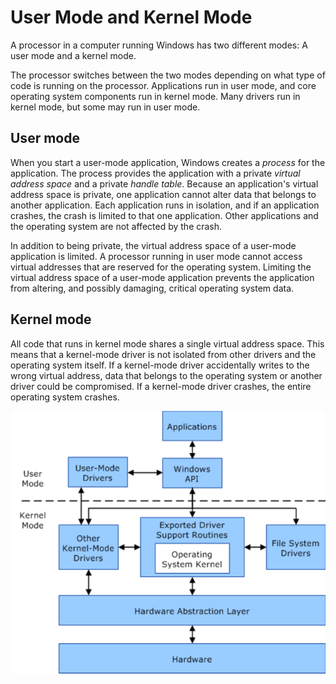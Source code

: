 # User Mode and Kernel Mode

A processor in a computer running Windows has two different modes:
A user mode and a kernel mode.

The processor switches between the two modes depending on what type of code
is running on the processor. Applications run in user mode, and core
operating system components run in kernel mode. Many drivers run in kernel
mode, but some may run in user mode.

## User mode

When you start a user-mode application, Windows creates a *process* for the
application. The process provides the application with a private *virtual
address space* and a private *handle table*. Because an application's virtual
address space is private, one application cannot alter data that belongs to
another application. Each application runs in isolation, and if an
application crashes, the crash is limited to that one application. Other
applications and the operating system are not affected by the crash.

In addition to being private, the virtual address space of a user-mode
application is limited. A processor running in user mode cannot access
virtual addresses that are reserved for the operating system. Limiting the
virtual address space of a user-mode application prevents the application
from altering, and possibly damaging, critical operating system data.

## Kernel mode

All code that runs in kernel mode shares a single virtual address space. This
means that a kernel-mode driver is not isolated from other drivers and the
operating system itself. If a kernel-mode driver accidentally writes to the
wrong virtual address, data that belongs to the operating system or another
driver could be compromised. If a kernel-mode driver crashes, the entire
operating system crashes.

![](./assets/user-kernel-modes.png)